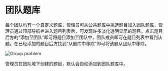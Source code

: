 ﻿# 团队题库

每个团队均有一个自定义题库，管理员可从公共题库中挑选题目加入团队题库，管理员通过顶部导航栏进入题目列表后，可发现许多淡化透明显示的题目。点击题目后方的“添加至团队”即可将题目添加至团队中，团队成员即可在题目列表中看到该题。在已经添加的题目后方找到“从题库中移除”即可将该题从团队中移除。

![Group problem](~/images/group-problem.png)

管理员在团队域下创建的题目，默认会自动添加到团队题库中。